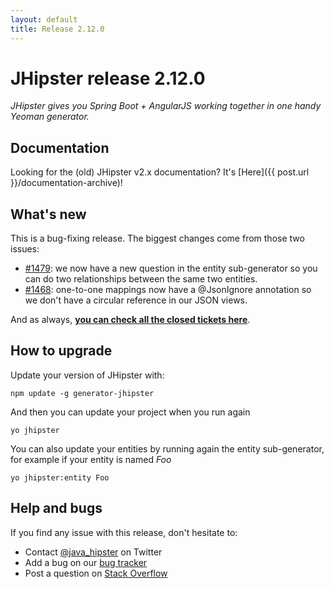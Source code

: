```yaml
---
layout: default
title: Release 2.12.0
---
```


JHipster release 2.12.0
==================

*JHipster gives you Spring Boot + AngularJS working together in one handy Yeoman generator.*

Documentation
----------

Looking for the (old) JHipster v2.x documentation? It's [Here]({{ post.url }}/documentation-archive)!

What's new
----------

This is a bug-fixing release. The biggest changes come from those two issues:

- [#1479](https://github.com/bpmlabs/generator-jhipster/issues/1479): we now have a new question in the entity sub-generator so you can do two relationships between the same two entities.
- [#1468](https://github.com/bpmlabs/generator-jhipster/issues/1468): one-to-one mappings now have a @JsonIgnore annotation so we don't have a circular reference in our JSON views.

And as always, __[you can check all the closed tickets here](https://github.com/bpmlabs/generator-jhipster/issues?q=milestone%3A2.12.0+is%3Aclosed)__.

How to upgrade
------------

Update your version of JHipster with:

```
npm update -g generator-jhipster
```

And then you can update your project when you run again

```
yo jhipster
```

You can also update your entities by running again the entity sub-generator, for example if your entity is named _Foo_

```
yo jhipster:entity Foo
```

Help and bugs
--------------

If you find any issue with this release, don't hesitate to:

- Contact [@java_hipster](https://twitter.com/java_hipster) on Twitter
- Add a bug on our [bug tracker](https://github.com/bpmlabs/generator-jhipster/issues?state=open)
- Post a question on [Stack Overflow](http://stackoverflow.com/tags/bpmlabs/info)
